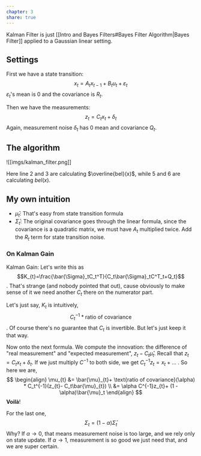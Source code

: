 ```yaml
---
chapter: 3
share: true
---
```


Kalman Filter is just [[Intro and Bayes Filters#Bayes Filter Algorithm|Bayes Filter]] applied to a Gaussian linear setting.

## Settings

First we have a state transition:
$$
x_{t}=A_{t}x_{t-1}+B_{t}u_{t}+\varepsilon_{t}
$$
$\varepsilon_t$'s mean is $0$ and the covariance is $R_t$.

Then we have the measurements:
$$
z_{t}= C_tx_{t} + \delta_t
$$
Again, measurement noise $\delta_t$ has $0$ mean and covariance $Q_t$.

## The algorithm

![[imgs/kalman_filter.png]]

Here line 2 and 3 are calculating $\overline{bel}(x)$, while 5 and 6 are calculating $bel(x)$. 
## My own intuition

- $\bar{\mu}_t$: That's easy from state transition formula
- $\bar{\Sigma}_t$: The original covariance goes through the linear formula, since the covariance is a quadratic matrix, we must have $A_t$ multiplied twice. Add the $R_t$ term for state transition noise.
### On Kalman Gain
Kalman Gain: Let's write this as $$K_{t}=\frac{\bar{\Sigma}_tC_t^T}{C_t\bar{\Sigma}_tC^T_t+Q_t}$$.  That's strange (and nobody pointed that out), cause obviously to make sense of it we need another $C_{t}$ there on the numerator part. 

Let's just say, $K_t$ is intuitively, $$C_t^{-1}* \text{ratio of covariance}$$. Of course there's no guarantee that $C_t$ is invertible. But let's just keep it that way.

Now onto the next formula. We compute the innovation: the difference of "real measurement" and "expected measurement", $z_{t}- C_{t}\hat{\mu}_t$.  Recall that $z_{t}= C_{t}x_{t} + \delta_t$. If we just multiply $C^{-1}$ to both side, we get $C_t^{-1}z_{t}= x_{t}+ ...$ . So here we are,
$$
\begin{align}
\mu_{t} &= \bar{\mu}_{t}+ \text{ratio of covariance}(\alpha) * C_t^{-1}(z_{t}- C_t\bar{\mu}_{t}) \\
&= \alpha C^{-1}z_{t}+ (1 - \alpha)\bar{\mu}_t
\end{align}
$$
**Voilà**!

For the last one,
$$
\Sigma_{t} = (1 - \alpha) \bar{\Sigma}_t
$$
Why? If $\alpha \rightarrow 0$, that means measurement noise is too large, and we rely only on state update. If $\alpha \rightarrow 1$, measurement is so good we just need that, and we are super certain.

